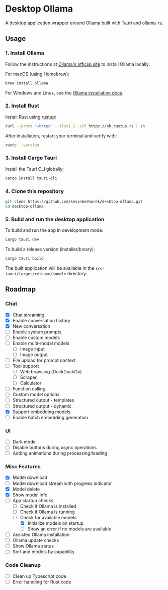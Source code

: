 # Desktop Ollama

A desktop application wrapper around [Ollama](https://ollama.com/) built with [Tauri](https://tauri.app/) and [ollama-rs](https://github.com/pepperoni21/ollama-rs).

## Usage

### 1. Install Ollama

Follow the instructions at [Ollama's official site](https://ollama.com/download) to install Ollama locally.

For macOS (using Homebrew):
```sh
brew install ollama
```

For Windows and Linux, see the [Ollama installation docs](https://ollama.com/download).

### 2. Install Rust

Install Rust using [rustup](https://rustup.rs/):

```sh
curl --proto '=https' --tlsv1.2 -sSf https://sh.rustup.rs | sh
```

After installation, restart your terminal and verify with:
```sh
rustc --version
```

### 3. Install Cargo Tauri

Install the Tauri CLI globally:
```sh
cargo install tauri-cli
```

### 4. Clone this repository

```sh
git clone https://github.com/kevinbednarek/desktop-ollama.git
cd desktop-ollama
```

### 5. Build and run the desktop application

To build and run the app in development mode:
```sh
cargo tauri dev
```

To build a release version (installer/binary):
```sh
cargo tauri build
```
The built application will be available in the `src-tauri/target/release/bundle` directory.

## Roadmap
### Chat
- [x] Chat streaming
- [x] Enable conversation history
- [x] New conversation
- [ ] Enable system prompts
- [ ] Enable custom models
- [ ] Enable multi-modal models
  - [ ] Image input
  - [ ] Image output
- [ ] File upload for prompt context
- [ ] Tool support
  - [ ] Web browsing (DuckDuckGo)
  - [ ] Scraper
  - [ ] Calculator
- [ ] Function calling
- [ ] Custom model options
- [ ] Structured output - templates
- [ ] Structured output - dynamic
- [x] Support embedding models
- [ ] Enable batch embedding generation
### UI
- [ ] Dark mode
- [ ] Disable buttons during async operations
- [ ] Adding animations during processing/loading
### Misc Features
- [x] Model download
- [ ] Model download stream with progress indicator 
- [x] Model delete
- [x] Show model info
- [ ] App startup checks
  - [ ] Check if Ollama is installed
  - [ ] Check if Ollama is running
  - [ ] Check for available models
    - [x] Initialize models on startup
    - [ ] Show an error if no models are available
- [ ] Assisted Ollama installation
- [ ] Ollama update checks
- [ ] Show Ollama status
- [ ] Sort and models by capability
### Code Cleanup
- [ ] Clean up Typescript code
- [ ] Error handling for Rust code